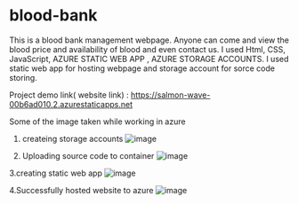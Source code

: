# blood-bank
This is a blood bank management webpage. 
Anyone can come and view the blood price and availability of blood and even contact us.
I used Html, CSS, JavaScript,  AZURE STATIC WEB APP , AZURE STORAGE ACCOUNTS.
I used static web app for hosting webpage and storage  account for sorce code storing.

Project demo link( website link) : https://salmon-wave-00b6ad010.2.azurestaticapps.net

Some of the image taken while working in azure
1. createing storage accounts
![image](https://user-images.githubusercontent.com/119652853/217609700-99c170e3-7cd6-442c-9183-e0a877f49c58.png)

2. Uploading source code to container
![image](https://user-images.githubusercontent.com/119652853/217610469-bdadd113-2a8f-4f92-b8d3-91fc2c52ac0c.png)

3.creating static web app
![image](https://user-images.githubusercontent.com/119652853/217610680-cfd9d812-6fa6-474d-bd31-23f5b05ab2e8.png)

4.Successfully hosted website to azure 
![image](https://user-images.githubusercontent.com/119652853/217610826-749bb924-e2e8-4a8c-be94-eb8e2321bcbc.png)

